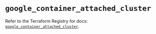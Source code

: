 # `google_container_attached_cluster`

Refer to the Terraform Registry for docs: [`google_container_attached_cluster`](https://registry.terraform.io/providers/hashicorp/google/5.21.0/docs/resources/container_attached_cluster).
